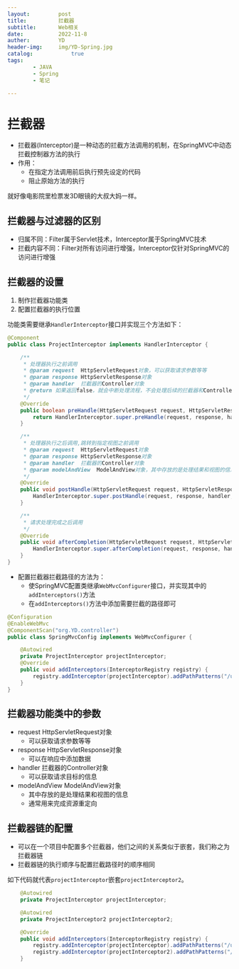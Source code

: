 ```yaml
---
layout:         post
title:          拦截器
subtitle:       Web相关
date:           2022-11-8
auther:         YD
header-img:     img/YD-Spring.jpg
catalog:            true
tags:
        - JAVA
        - Spring
        - 笔记

---
```


# 拦截器

* 拦截器(Interceptor)是一种动态的拦截方法调用的机制，在SpringMVC中动态拦截控制器方法的执行
* 作用：
  * 在指定方法调用前后执行预先设定的代码
  * 阻止原始方法的执行

就好像电影院里检票发3D眼镜的大叔大妈一样。

## 拦截器与过滤器的区别

* 归属不同：Filter属于Servlet技术，Interceptor属于SpringMVC技术
* 拦截内容不同：Filter对所有访问进行增强，Interceptor仅针对SpringMVC的访问进行增强

## 拦截器的设置

1. 制作拦截器功能类
2. 配置拦截器的执行位置

功能类需要继承`HandlerInterceptor`接口并实现三个方法如下：

```JAVA
@Component
public class ProjectInterceptor implements HandlerInterceptor {

    /**
     * 处理器执行之前调用
     * @param request  HttpServletRequest对象，可以获取请求参数等等
     * @param response HttpServletResponse对象
     * @param handler  拦截器的Controller对象
     * @return 如果返回false，就会中断处理流程，不会处理后续的拦截器和Controller。如果返回true，则会执行后续的拦截器和处理器
     */
    @Override
    public boolean preHandle(HttpServletRequest request, HttpServletResponse response, Object handler) throws Exception {
        return HandlerInterceptor.super.preHandle(request, response, handler);
    }

    /**
     * 处理器执行之后调用,跳转到指定视图之前调用
     * @param request  HttpServletRequest对象
     * @param response HttpServletResponse对象
     * @param handler  拦截器的Controller对象
     * @param modelAndView  ModelAndView对象，其中存放的是处理结果和视图的信息
     */
    @Override
    public void postHandle(HttpServletRequest request, HttpServletResponse response, Object handler, ModelAndView modelAndView) throws Exception {
        HandlerInterceptor.super.postHandle(request, response, handler, modelAndView);
    }

    /**
     * 请求处理完成之后调用
     */
    @Override
    public void afterCompletion(HttpServletRequest request, HttpServletResponse response, Object handler, Exception ex) throws Exception {
        HandlerInterceptor.super.afterCompletion(request, response, handler, ex);
    }
}
```

* 配置拦截器拦截路径的方法为：
  * 使SpringMVC配置类继承`WebMvcConfigurer`接口，并实现其中的`addInterceptors()`方法
  * 在`addInterceptors()`方法中添加需要拦截的路径即可

```JAVA
@Configuration
@EnableWebMvc
@ComponentScan("org.YD.controller")
public class SpringMvcConfig implements WebMvcConfigurer {

    @Autowired
    private ProjectInterceptor projectInterceptor;
    @Override
    public void addInterceptors(InterceptorRegistry registry) {
        registry.addInterceptor(projectInterceptor).addPathPatterns("/users","/users/*");
    }
}
```

## 拦截器功能类中的参数

* request  HttpServletRequest对象
  * 可以获取请求参数等等
* response HttpServletResponse对象
  * 可以在响应中添加数据
* handler  拦截器的Controller对象
  * 可以获取请求目标的信息
* modelAndView  ModelAndView对象
  * 其中存放的是处理结果和视图的信息
  * 通常用来完成资源重定向

## 拦截器链的配置

* 可以在一个项目中配置多个拦截器，他们之间的关系类似于嵌套，我们称之为拦截器链
* 拦截器链的执行顺序与配置拦截路径时的顺序相同

如下代码就代表`projectInterceptor`嵌套`projectInterceptor2`。

```JAVA
    @Autowired
    private ProjectInterceptor projectInterceptor;

    @Autowired
    private ProjectInterceptor2 projectInterceptor2;

    @Override
    public void addInterceptors(InterceptorRegistry registry) {
        registry.addInterceptor(projectInterceptor).addPathPatterns("/users","/users/*");
        registry.addInterceptor(projectInterceptor2).addPathPatterns("/users","/users/*");
    }
```